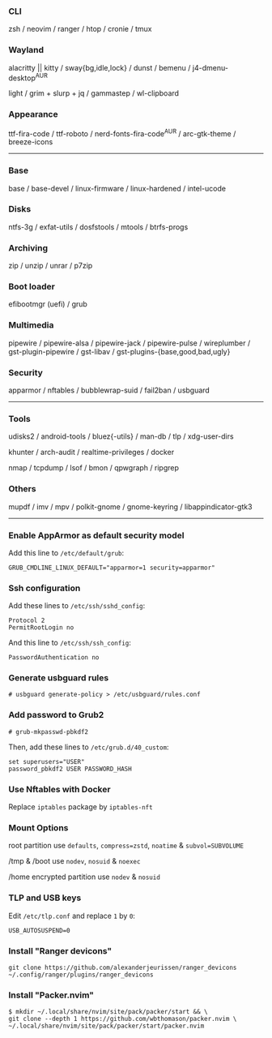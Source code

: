 ### CLI
zsh / neovim / ranger / htop / cronie / tmux

### Wayland
alacritty || kitty / sway{bg,idle,lock} / dunst / bemenu / j4-dmenu-desktop<sup>AUR</sup>

light / grim + slurp + jq / gammastep / wl-clipboard

### Appearance
ttf-fira-code / ttf-roboto / nerd-fonts-fira-code<sup>AUR</sup> / arc-gtk-theme / breeze-icons

---
### Base
base / base-devel / linux-firmware / linux-hardened / intel-ucode

### Disks
ntfs-3g / exfat-utils / dosfstools / mtools / btrfs-progs

### Archiving
zip / unzip / unrar / p7zip

### Boot loader
efibootmgr (uefi) / grub

### Multimedia
pipewire / pipewire-alsa / pipewire-jack / pipewire-pulse / wireplumber /
gst-plugin-pipewire / gst-libav / gst-plugins-{base,good,bad,ugly}

### Security
apparmor / nftables / bubblewrap-suid / fail2ban / usbguard

---
### Tools
udisks2 / android-tools / bluez{-utils} / man-db / tlp / xdg-user-dirs

khunter / arch-audit / realtime-privileges / docker

nmap / tcpdump / lsof / bmon / qpwgraph / ripgrep

### Others
mupdf / imv / mpv / polkit-gnome / gnome-keyring / libappindicator-gtk3

---
### Enable AppArmor as default security model
Add this line to `/etc/default/grub`:
```
GRUB_CMDLINE_LINUX_DEFAULT="apparmor=1 security=apparmor"
```

### Ssh configuration
Add these lines to `/etc/ssh/sshd_config`:
```
Protocol 2
PermitRootLogin no
```
And this line to `/etc/ssh/ssh_config`:
```
PasswordAuthentication no
```

### Generate usbguard rules
```
# usbguard generate-policy > /etc/usbguard/rules.conf
```

### Add password to Grub2
```
# grub-mkpasswd-pbkdf2
```
Then, add these lines to `/etc/grub.d/40_custom`:
```
set superusers="USER"
password_pbkdf2 USER PASSWORD_HASH
```

### Use Nftables with Docker
Replace `iptables` package by `iptables-nft`

### Mount Options
root partition use `defaults`, `compress=zstd`, `noatime` & `subvol=SUBVOLUME`

/tmp & /boot use `nodev`, `nosuid` & `noexec`

/home encrypted partition use `nodev` & `nosuid`

### TLP and USB keys
Edit `/etc/tlp.conf` and replace `1` by `0`:
```
USB_AUTOSUSPEND=0
```

### Install "Ranger devicons"
```
git clone https://github.com/alexanderjeurissen/ranger_devicons ~/.config/ranger/plugins/ranger_devicons
```

### Install "Packer.nvim"
```
$ mkdir ~/.local/share/nvim/site/pack/packer/start && \
git clone --depth 1 https://github.com/wbthomason/packer.nvim \
~/.local/share/nvim/site/pack/packer/start/packer.nvim
```
